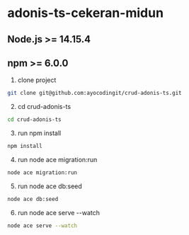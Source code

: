 # adonis-ts-cekeran-midun

## Node.js >= 14.15.4

## npm >= 6.0.0

1. clone project

```bash
git clone git@github.com:ayocodingit/crud-adonis-ts.git
```

2. cd crud-adonis-ts

```bash
cd crud-adonis-ts
```

3. run npm install

```bash
npm install
```

4. run node ace migration:run

```bash
node ace migration:run
```

5. run node ace db:seed

```bash
node ace db:seed
```

6. run node ace serve --watch

```bash
node ace serve --watch
```
